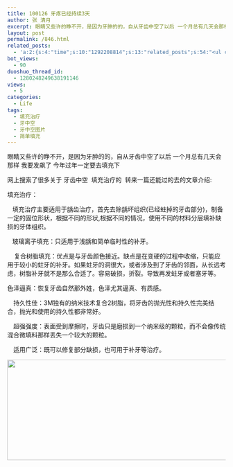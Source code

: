 ```yaml
---
title: 100126 牙疼已经持续3天
author: 张 清月
excerpt: 眼睛又些许的睁不开，是因为牙肿的的，自从牙齿中空了以后 一个月总有几天会那样 我要发飙了 今年过年一定要...
layout: post
permalink: /846.html
related_posts:
  - 'a:2:{s:4:"time";s:10:"1292208814";s:13:"related_posts";s:54:"<ul class="related_post"><li>No Related Post</li></ul>";}'
bot_views:
  - 90
duoshuo_thread_id:
  - 1280248249638191146
views:
  - 5
categories:
  - Life
tags:
  - 填充治疗
  - 牙中空
  - 牙中空图片
  - 简单填充
---
```

眼睛又些许的睁不开，是因为牙肿的的，自从牙齿中空了以后 一个月总有几天会那样 我要发飙了 今年过年一定要去填充下

网上搜索了很多关于 牙齿中空  填充治疗的  转来一篇还能过的去的文章介绍:

填充治疗：

   填充治疗主要适用于龋齿治疗，首先去除龋坏组织(已经蛀掉的牙齿部分)，制备一定的固位形状，根据不同的形状,根据不同的情况，使用不同的材料分层填补缺损的牙体组织。

   玻璃离子填充：只适用于浅龋和简单临时性的补牙。

    复合树脂填充：优点是与牙齿颜色接近。缺点是在变硬的过程中收缩，只能应用于较小的蛀牙的补牙。如果蛀牙的洞很大，或者涉及到了牙齿的邻面，从长远考虑，树脂补牙就不是那么合适了。容易破损，折裂。导致再发蛀牙或者塞牙等。

色泽逼真：恢复牙齿自然那外姓，色泽尤其逼真、有质感。

　持久性佳：3M独有的纳米技术复合2树脂，将牙齿的抛光性和持久性完美结合，抛光和使用的持久性都非常好。

　超强强度：表面受到摩擦时，牙齿只是磨损到一个纳米级的颗粒，而不会像传统混合微填料那样丢失一个较大的颗粒。

　适用广泛：既可以修复部分缺损，也可用于补牙等治疗。

[<img class="aligncenter size-full wp-image-847" title="9823135744" src="http://www.80aj.com/wp-content/uploads/2010/01/9823135744.jpg" alt="" width="575" height="232" />][1]

 [1]: http://www.80aj.com/wp-content/uploads/2010/01/9823135744.jpg